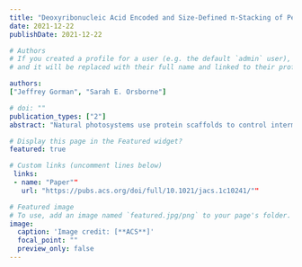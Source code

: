 ```yaml
---
title: "Deoxyribonucleic Acid Encoded and Size-Defined π-Stacking of Perylene Diimides""
date: 2021-12-22
publishDate: 2021-12-22

# Authors
# If you created a profile for a user (e.g. the default `admin` user), write the username (folder name) here 
# and it will be replaced with their full name and linked to their profile.

authors:
["Jeffrey Gorman", "Sarah E. Orsborne"]

# doi: ""
publication_types: ["2"]
abstract: "Natural photosystems use protein scaffolds to control intermolecular interactions that enable exciton flow, charge generation, and long-range charge separation. In contrast, there is limited structural control in current organic electronic devices such as OLEDs and solar cells. We report here the DNA-encoded assembly of π-conjugated perylene diimides (PDIs) with deterministic control over the number of electronically coupled molecules. Our modular DNA-based assembly reveals real opportunities for the rapid development of bespoke semiconductor architectures with molecule-by-molecule precision."

# Display this page in the Featured widget?
featured: true

# Custom links (uncomment lines below)
 links:
 - name: "Paper""
   url: "https://pubs.acs.org/doi/full/10.1021/jacs.1c10241/""

# Featured image
# To use, add an image named `featured.jpg/png` to your page's folder. 
image:
  caption: 'Image credit: [**ACS**]'
  focal_point: ""
  preview_only: false
---
```

